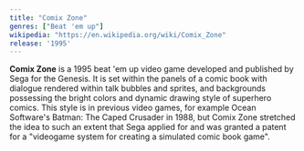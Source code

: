 ```yaml
---
title: "Comix Zone"
genres: ["Beat 'em up"]
wikipedia: "https://en.wikipedia.org/wiki/Comix_Zone"
release: '1995'
---
```

**Comix Zone** is a 1995 beat 'em up video game developed and published by Sega for the Genesis. It is set within the panels of a comic book with dialogue rendered within talk bubbles and sprites, and backgrounds possessing the bright colors and dynamic drawing style of superhero comics. This style is in previous video games, for example Ocean Software's Batman: The Caped Crusader in 1988, but Comix Zone stretched the idea to such an extent that Sega applied for and was granted a patent for a "videogame system for creating a simulated comic book game".